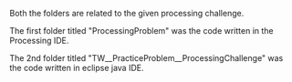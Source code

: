 Both the folders are related to the given processing challenge.

The first folder titled "ProcessingProblem" was the code written in the Processing IDE.

The 2nd folder titled "TW__PracticeProblem__ProcessingChallenge" was the code written in eclipse java IDE.
